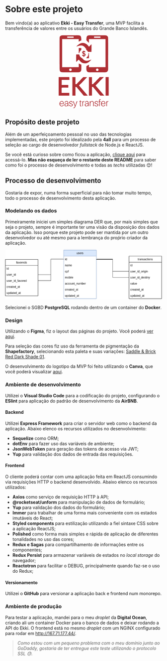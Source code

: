 # Sobre este projeto

Bem vindo(a) ao aplicativo **Ekki - Easy Transfer**, uma MVP facilita a transferência de valores entre os usuários do Grande Banco Islandês.

<p align="center">
  <img src="./ekki.png">
</p>

## Propósito deste projeto

Além de um aperfeiçoamento pessoal no uso das tecnologias implementadas, este projeto foi idealizado pela **4all** para um processo de seleção ao cargo de desenvolvedor _fullstack_ de Node.js e ReactJS.

Se você está curioso sobre como ficou a aplicação, <a href="http://167.71.177.44" target="_blank">clique aqui</a> para acessá-lo. **Mas não esqueça de ler o restante deste README** para saber como foi o processo de desenvolvimento e todas as _techs_ utilizadas 😊!

## Processo de desenvolvimento

Gostaria de expor, numa forma superficial para não tomar muito tempo, todo o processo de desenvolvimento desta aplicação.

### Modelando os dados

Primeiramente iniciei um simples diagrama DER que, por mais simples que seja o projeto, sempre é importante ter uma visão da disposição dos dados da aplicação. Isso porque este projeto pode ser mantida por um outro desenvolvedor ou até mesmo para a lembrança do proṕrio criador da aplicação.

![der](./der.png)

Selecionei o SGBD **PostgreSQL** rodando dentro de um container do **Docker**.

### Design

Utilizando o **Figma**, fiz o layout das páginas do projeto. Você poderá <a href="https://www.figma.com/file/gnyR14MsiygWP2kZJPbOvI/Ekki?node-id=0%3A1" target="_blank">ver aqui</a>.

Para seleção das cores fiz uso da ferramenta de pigmentação da **Shapefactory**, selecionando esta paleta e suas variações: <a href="https://pigment.shapefactory.co/?s=2&a=513026&b=c23949" target="_blank">Saddle & Brick Red Dark Shade 01</a>.

O desenvolvimento do logotipo da MVP foi feito utilizando o **Canva**, que você poderá visualizar <a href="https://www.canva.com/design/DADmiWGscH4/lVPKPhhTA68Z08j4f-2KPw/view?utm_content=DADmiWGscH4&utm_campaign=designshare&utm_medium=link&utm_source=sharebutton" target="_blank">aqui</a>.

### Ambiente de desenvolvimento

Utilizei o **Visual Studio Code** para a codificação do projeto, configurando o **ESlint** para aplicação do padrão de desenvolvimento da **AirBNB**.

#### Backend

Utilizei **Express Framework** para criar o servidor web como o backend da aplicação. Abaixo elenco os recursos utilizados no desenvolvimento:

- **Sequelize** como ORM;
- **dotEnv** para fazer uso das variáveis de ambiente;
- **JsonWebToken** para geração das tokens de acesso via JWT;
- **Yup** para validação dos dados de entrada das requisições.

#### Frontend

O cliente poderá contar com uma aplicação feita em ReactJS consumindo via requisições HTTP o backend desenvolvido. Abaixo elenco os recursos utilizados:

- **Axios** como serviço de requisição HTTP à API;
- **@rocketseat/unform** para manipulação de dados de formulário;
- **Yup** para validação dos dados do formulário;
- **Immer** para trabalhar de uma forma mais conveniente com os estados imutáveis do React;
- **Styled components** para estilização utilizando a fiel sintaxe CSS sobre a aplicação ReactJS;
- **Polished** como forma mais simples e rápida de aplicação de diferentes tonalidades no uso das cores;
- **Redux e Sagas** para compartilhamento de informações entre os componentes;
- **Redux Persist** para armazenar variáveis de estados no _local storage_ do navegador;
- **Reactotron** para facilitar o DEBUG, principalmente quando faz-se o uso do Redux;

#### Versionamento

Utilizei o **GitHub** para versionar a aplicação back e frontend num monorepo.

### Ambiente de produção

Para testar a aplicação, mandei para o meu _droplet_ da **Digital Ocean**, criando ali um container Docker para o banco de dados e deixar rodando a API do Ekki. O frontend está no mesmo _droplet_ com um NGINX configurado para rodar em http://167.71.177.44/.

> _Como estou com um pequeno problema com o meu domínio junto ao GoDaddy, gostaria de ter entregue este teste utilizando o protocolo SSL 😓._
